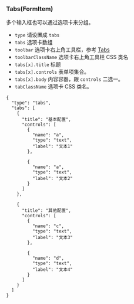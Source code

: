 ### Tabs(FormItem)

多个输入框也可以通过选项卡来分组。

-   `type` 请设置成 `tabs`
-   `tabs` 选项卡数组
-   `toolbar` 选项卡右上角工具栏，参考 [Tabs](../Tabs.md) 
-   `toolbarClassName` 选项卡右上角工具栏 CSS 类名
-   `tabs[x].title` 标题
-   `tabs[x].controls` 表单项集合。
-   `tabs[x].body` 内容容器，跟 `controls` 二选一。
-   `tabClassName` 选项卡 CSS 类名。

```schema:height="500" scope="form-item"
{
  "type": "tabs",
  "tabs": [
    {
      "title": "基本配置",
      "controls": [
        {
          "name": "a",
          "type": "text",
          "label": "文本1"
        },

        {
          "name": "a",
          "type": "text",
          "label": "文本2"
        }
      ]
    },

    {
      "title": "其他配置",
      "controls": [
        {
          "name": "c",
          "type": "text",
          "label": "文本3"
        },

        {
          "name": "d",
          "type": "text",
          "label": "文本4"
        }
      ]
    }
  ]
}
```
